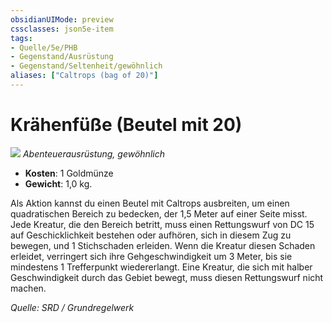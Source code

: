 ```yaml
---
obsidianUIMode: preview
cssclasses: json5e-item
tags:
- Quelle/5e/PHB
- Gegenstand/Ausrüstung
- Gegenstand/Seltenheit/gewöhnlich
aliases: ["Caltrops (bag of 20)"]
---
```

# Krähenfüße (Beutel mit 20)
![](../../../99%20-%20Setup/Files/Bildersammlung/Symbolik/Gegenstände.webp#token)
*Abenteuerausrüstung, gewöhnlich*  

- **Kosten**: 1 Goldmünze
- **Gewicht**: 1,0 kg.

Als Aktion kannst du einen Beutel mit Caltrops ausbreiten, um einen quadratischen Bereich zu bedecken, der 1,5 Meter auf einer Seite misst. Jede Kreatur, die den Bereich betritt, muss einen Rettungswurf von DC 15 auf Geschicklichkeit bestehen oder aufhören, sich in diesem Zug zu bewegen, und 1 Stichschaden erleiden. Wenn die Kreatur diesen Schaden erleidet, verringert sich ihre Gehgeschwindigkeit um 3 Meter, bis sie mindestens 1 Trefferpunkt wiedererlangt. Eine Kreatur, die sich mit halber Geschwindigkeit durch das Gebiet bewegt, muss diesen Rettungswurf nicht machen.

*Quelle: SRD / Grundregelwerk*